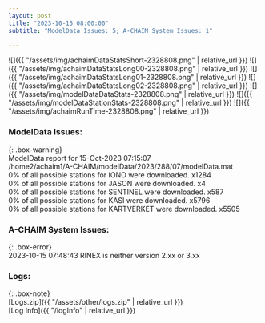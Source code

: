 ```yaml
---
layout: post
title: "2023-10-15 08:00:00"
subtitle: "ModelData Issues: 5; A-CHAIM System Issues: 1"

---
```


![]({{ "/assets/img/achaimDataStatsShort-2328808.png" | relative_url }})
![]({{ "/assets/img/achaimDataStatsLong00-2328808.png" | relative_url }})
![]({{ "/assets/img/achaimDataStatsLong01-2328808.png" | relative_url }})
![]({{ "/assets/img/achaimDataStatsLong02-2328808.png" | relative_url }})
![]({{ "/assets/img/modelDataDataStats-2328808.png" | relative_url }})
![]({{ "/assets/img/modelDataStationStats-2328808.png" | relative_url }})
![]({{ "/assets/img/achaimRunTime-2328808.png" | relative_url }})


### ModelData Issues:  
  
{: .box-warning}  
 ModelData report for 15-Oct-2023 07:15:07   
 /home2/achaim1/A-CHAIM/modelData/2023/288/07/modelData.mat   
 0% of all possible stations for IONO were downloaded. x1284   
 0% of all possible stations for JASON were downloaded. x4   
 0% of all possible stations for SENTINEL were downloaded. x587   
 0% of all possible stations for KASI were downloaded. x5796   
 0% of all possible stations for KARTVERKET were downloaded. x5505   
  
### A-CHAIM System Issues:  
  
{: .box-error}  
2023-10-15 07:48:43 RINEX is neither version 2.xx or 3.xx  

### Logs:  
  
{: .box-note}  
[Logs.zip]({{ "/assets/other/logs.zip" | relative_url }})  
[Log Info]({{ "/logInfo" | relative_url }})  
